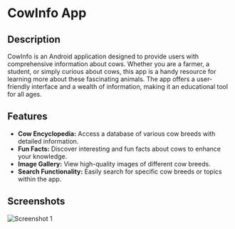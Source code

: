 # CowInfo App

## Description

CowInfo is an Android application designed to provide users with comprehensive information about cows. Whether you are a farmer, a student, or simply curious about cows, this app is a handy resource for learning more about these fascinating animals. The app offers a user-friendly interface and a wealth of information, making it an educational tool for all ages.

## Features

- **Cow Encyclopedia:** Access a database of various cow breeds with detailed information.
- **Fun Facts:** Discover interesting and fun facts about cows to enhance your knowledge.
- **Image Gallery:** View high-quality images of different cow breeds.
- **Search Functionality:** Easily search for specific cow breeds or topics within the app.

## Screenshots

![Screenshot 1]()
